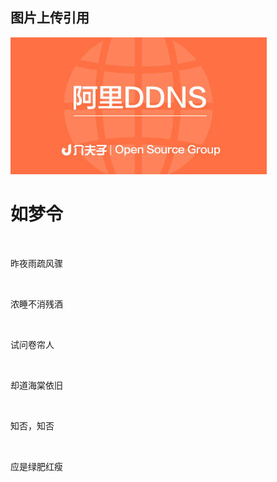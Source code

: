 ## 图片上传引用

<img src='https://raw.githubusercontent.com/marryna/hello-world/master/img/cover.jpg' alt='介夫子'> 
    <h1>如梦令</h1>
    <p>昨夜雨疏风骤</p>
    <p>浓睡不消残酒</p>
    <p>试问卷帘人</p>
    <p>却道海棠依旧</p>
    <p>知否，知否</p>
    <p>应是绿肥红瘦</p>
